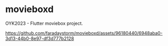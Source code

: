 # movieboxd

OYK2023 - Flutter moviebox project.




https://github.com/faradaystorm/movieboxd/assets/96180440/6948aba0-3d13-44b0-8e97-df3d777b2128

